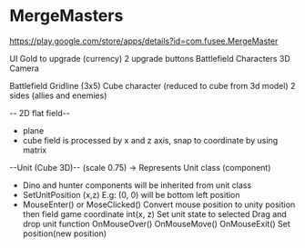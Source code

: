 # MergeMasters
https://play.google.com/store/apps/details?id=com.fusee.MergeMaster

UI
Gold to upgrade (currency)
2 upgrade buttons
Battlefield
Characters
3D Camera

Battlefield
Gridline (3x5)
Cube character (reduced to cube from 3d model)
2 sides (allies and enemies)

-- 2D flat field--
+ plane
+ cube
field is processed by x and z axis, snap to coordinate by using matrix
 
--Unit (Cube 3D)-- (scale 0.75) -> Represents Unit class (component)
+ Dino and hunter components will be inherited from unit class
+ SetUnitPosition (x,z)
E.g: (0, 0) will be bottom left position
+ MouseEnter() or MoseClicked()
Convert mouse position to unity position then field game coordinate int(x, z)
 Set unit state to selected
 Drag and drop unit function
OnMouseOver()
OnMouseMove()
OnMouseExit()
Set position(new position)

